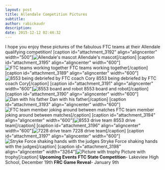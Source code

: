 ```yaml
---
layout: post
title: Allendale Competition Pictures
subtitle:
author: rabickaudr
description:
date: 2015-12-12 02:44:32
---
```


I hope you enjoy these pictures of the fabulous FTC teams at their Allendale qualifying competition! [caption id="attachment_3192" align="aligncenter" width="500"]![Allendale's mascot](/wp-content/uploads/2015/12/100_3285.jpg) Allendale's mascot[/caption] [caption id="attachment_3195" align="aligncenter" width="600"]![FTC teams working together](http://strykeforce.org/wp-content/uploads/2015/12/100_3330.jpg) FTC teams working together[/caption] [caption id="attachment_3189" align="aligncenter" width="600"]![8553 being debriefed by FTC coach Cory](http://strykeforce.org/wp-content/uploads/2015/12/100_3232.jpg) 8553 being debriefed by FTC coach Cory[/caption] [caption id="attachment_3191" align="aligncenter" width="600"]![8553 board and robot](http://strykeforce.org/wp-content/uploads/2015/12/100_3282.jpg) 8553 board and robot[/caption] [caption id="attachment_3190" align="aligncenter" width="600"]![Dan with his father](http://strykeforce.org/wp-content/uploads/2015/12/100_3260.jpg) Dan with his father[/caption] [caption id="attachment_3193" align="aligncenter" width="600"]![FTC team member joking around between matches](http://strykeforce.org/wp-content/uploads/2015/12/100_3310.jpg) FTC team member joking around between matches[/caption] [caption id="attachment_3194" align="aligncenter" width="600"]![8553 drive team](http://strykeforce.org/wp-content/uploads/2015/12/100_3319.jpg) 8553 drive team[/caption] [caption id="attachment_3196" align="aligncenter" width="600"]![7228 drive team](http://strykeforce.org/wp-content/uploads/2015/12/100_3363.jpg) 7228 drive team[/caption] [caption id="attachment_3197" align="aligncenter" width="600"]![Stryke Force shaking hands with the judges](http://strykeforce.org/wp-content/uploads/2015/12/100_3365.jpg) Stryke Force shaking hands with the judges[/caption] [caption id="attachment_3198" align="aligncenter" width="3264"]![Picture with trophy](http://strykeforce.org/wp-content/uploads/2015/12/100_3370.jpg) Picture with trophy[/caption] **Upcoming Events** **FTC State Competition**\- Lakeview High School, December 19th **FRC Game Reveal**\- January 9th
